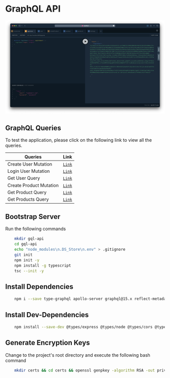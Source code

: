 # GraphQL API

![project-image](./project-media/Project-1.png)

## GraphQL Queries

To test the application, please click on the following link to view all the queries.

| Queries                 | Link                                           |
| ----------------------- | ---------------------------------------------- |
| Create User Mutation    | [`Link`](./GraphQL.md#create-user-mutation)    |
| Login User Mutation     | [`Link`](./GraphQL.md#login-user-mutation)     |
| Get User Query          | [`Link`](./GraphQL.md#get-user-query)          |
| Create Product Mutation | [`Link`](./GraphQL.md#create-product-mutation) |
| Get Product Query       | [`Link`](./GraphQL.md#get-product-query)       |
| Get Products Query      | [`Link`](./GraphQL.md#get-products-query)      |

## Bootstrap Server

Run the following commands

```bash
    mkdir gql-api
    cd gql-api
    echo "node_modules\n.DS_Store\n.env" > .gitignore
    git init
    npm init -y
    npm install -g typescript
    tsc --init -y
```

## Install Dependencies

```bash
    npm i --save type-graphql apollo-server graphql@15.x reflect-metadata @typegoose/typegoose mongoose class-validator bcrypt jsonwebtoken cookie-parser config dotenv
```

## Install Dev-Dependencies

```bash
    npm install --save-dev @types/express @types/node @types/cors @types/jsonwebtoken @types/lodash pino-pretty @types/cookie-parser ts-node-dev typescript
```

## Generate Encryption Keys

Change to the project's root directory and execute the following bash command

```bash
    mkdir certs && cd certs && openssl genpkey -algorithm RSA -out private_key.pem -pkeyopt rsa_keygen_bits:4096 && openssl rsa -in private_key.pem -pubout -out public_key.pem
```
